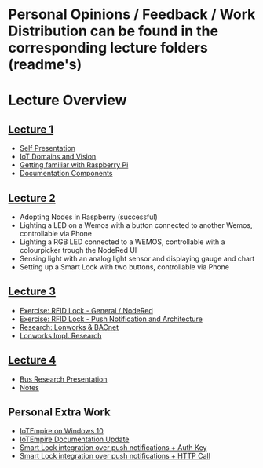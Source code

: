 # Personal Opinions / Feedback / Work Distribution can be found in the corresponding lecture folders (readme's)

# Lecture Overview
## [Lecture 1](./Lecture%201)
- [Self Presentation](https://github.com/AdaLollA/HnB-Automation/blob/develop/0%20-%20Introduction/whois/who%20is%20Lorenz.md)
- [IoT Domains and Vision](https://github.com/AdaLollA/HnB-Automation/blob/develop/1%20-%20Lecture/Lecture%20Lorenz/Lecture%201/bbt%20-%20siemens%20-%20bosch.md)
- [Getting familiar with Raspberry Pi](https://github.com/AdaLollA/HnB-Automation/blob/develop/1%20-%20Lecture/Lecture%20Lorenz/Lecture%201/hello%20world%20notes.md)
- [Documentation Components](https://github.com/AdaLollA/HnB-Automation/blob/develop/1%20-%20Lecture/Lecture%20Lorenz/Lecture%201/hello%20world%20notes.md)

## [Lecture 2](https://github.com/AdaLollA/HnB-Automation/tree/develop/1%20-%20Lecture/Lecture%20Iris/Lecture%202)
- Adopting Nodes in Raspberry (successful)
- Lighting a LED on a Wemos with a button connected to another Wemos, controllable via Phone
- Lighting a RGB LED connected to a WEMOS, controllable with a colourpicker trough the NodeRed UI
- Sensing light with an analog light sensor and displaying gauge and chart
- Setting up a Smart Lock with two buttons, controllable via Phone

## [Lecture 3](https://github.com/AdaLollA/HnB-Automation/tree/develop/1%20-%20Lecture/Lecture%20Alexander/Lecture%203)
- [Exercise: RFID Lock - General / NodeRed](https://github.com/AdaLollA/HnB-Automation/blob/develop/1%20-%20Lecture/Lecture%20Alexander/Lecture%203/ReadMe.md)
- [Exercise: RFID Lock - Push Notification and Architecture](https://github.com/AdaLollA/HnB-Automation/blob/develop/1%20-%20Lecture/Lecture%20Alexander/Lecture%203/ReadMe.md)
- [Research: Lonworks & BACnet](https://github.com/AdaLollA/HnB-Automation/blob/develop/1%20-%20Lecture/Bus%20%26%20Protocol%20Research.pdf)
- [Lonworks Impl. Research](https://github.com/AdaLollA/HnB-Automation/blob/develop/1%20-%20Lecture/Lecture%20Manuel/Lecture%202/lonworks.md)

## [Lecture 4](https://github.com/AdaLollA/HnB-Automation/tree/develop/1%20-%20Lecture/Lecture%20Iris/Lecture%204)
- [Bus Research Presentation](https://github.com/AdaLollA/HnB-Automation/blob/develop/1%20-%20Lecture/Bus%20%26%20Protocol%20Research.pdf)
- [Notes](https://github.com/AdaLollA/HnB-Automation/blob/develop/1%20-%20Lecture/Lecture%20Iris/Lecture%204/ReadMe.md)

## Personal Extra Work
 - [IoTEmpire on Windows 10](https://github.com/AdaLollA/HnB-Automation/blob/develop/1%20-%20Lecture/Lecture%20Lorenz/Extra%20-%20ulnoiot%20on%20native%20windows/readme.md)
 - [IoTEmpire Documentation Update](https://github.com/iotempire/iotempower/pull/2)
 - [Smart Lock integration over push notifications + Auth Key](https://github.com/AdaLollA/HnB-Automation/blob/develop/1%20-%20Lecture/Lecture%20Lorenz/Lecture%203/readme.md)
 - [Smart Lock integration over push notifications + HTTP Call](https://github.com/AdaLollA/HnB-Automation/blob/develop/1%20-%20Lecture/Lecture%20Lorenz/Lecture%203/readme.md)